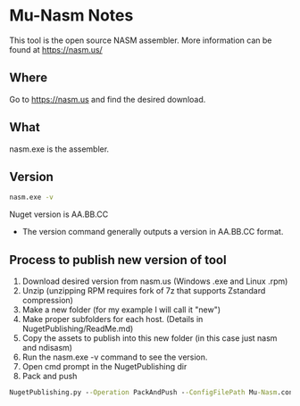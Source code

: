 # Mu-Nasm Notes

This tool is the open source NASM assembler.  More information can be found at <https://nasm.us/>

## Where

Go to <https://nasm.us> and find the desired download.

## What

nasm.exe is the assembler.

## Version

``` cmd
nasm.exe -v
```

Nuget version is AA.BB.CC

* The version command generally outputs a version in AA.BB.CC format.

## Process to publish new version of tool

1. Download desired version from nasm.us (Windows .exe and Linux .rpm)
2. Unzip (unzipping RPM requires fork of 7z that supports Zstandard compression)
3. Make a new folder (for my example I will call it "new")
4. Make proper subfolders for each host. (Details in NugetPublishing/ReadMe.md)
5. Copy the assets to publish into this new folder (in this case just nasm and ndisasm)
6. Run the nasm.exe -v command to see the version.
7. Open cmd prompt in the NugetPublishing dir
8. Pack and push

  ```cmd
  NugetPublishing.py --Operation PackAndPush --ConfigFilePath Mu-Nasm.config.json --Version <nuget version here> --InputFolderPath <path to newly created folder here>  --ApiKey <your key here>
  ```
